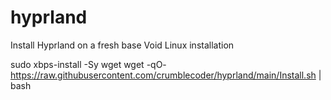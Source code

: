 # hyprland
Install Hyprland on a fresh base Void Linux installation

sudo xbps-install -Sy wget 
wget -qO- https://raw.githubusercontent.com/crumblecoder/hyprland/main/Install.sh | bash